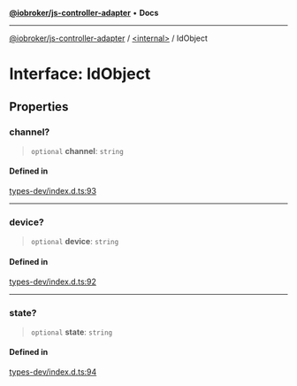 [**@iobroker/js-controller-adapter**](../../README.md) • **Docs**

***

[@iobroker/js-controller-adapter](../../globals.md) / [\<internal\>](../README.md) / IdObject

# Interface: IdObject

## Properties

### channel?

> `optional` **channel**: `string`

#### Defined in

[types-dev/index.d.ts:93](https://github.com/ioBroker/ioBroker.js-controller/blob/40cb80c182f7d6dd76c85ace42cdd78fa9b7a8dc/packages/types-dev/index.d.ts#L93)

***

### device?

> `optional` **device**: `string`

#### Defined in

[types-dev/index.d.ts:92](https://github.com/ioBroker/ioBroker.js-controller/blob/40cb80c182f7d6dd76c85ace42cdd78fa9b7a8dc/packages/types-dev/index.d.ts#L92)

***

### state?

> `optional` **state**: `string`

#### Defined in

[types-dev/index.d.ts:94](https://github.com/ioBroker/ioBroker.js-controller/blob/40cb80c182f7d6dd76c85ace42cdd78fa9b7a8dc/packages/types-dev/index.d.ts#L94)
